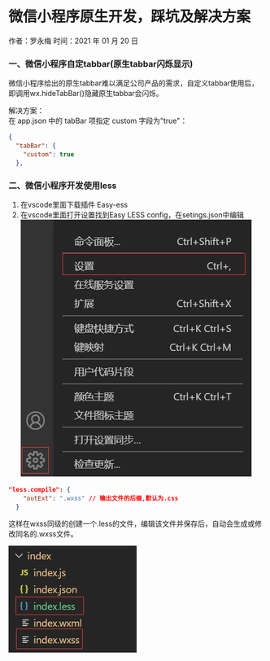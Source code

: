 # 微信小程序原生开发，踩坑及解决方案

作者：罗永梅
时间：2021 年 01 月 20 日

### 一、微信小程序自定tabbar(原生tabbar闪烁显示)
微信小程序给出的原生tabbar难以满足公司产品的需求，自定义tabbar使用后，即调用wx.hideTabBar()隐藏原生tabbar会闪烁。

解决方案：  
在 app.json 中的 tabBar 项指定 custom 字段为"true"：  
```json
{
  "tabBar": {
    "custom": true
  },
```

### 二、微信小程序开发使用less
1. 在vscode里面下载插件 Easy-ess
2. 在vscode里面打开设置找到Easy LESS config，在setings.json中编辑  
![Image text](images/wxss-2.jpg)

```json
"less.compile": {
    "outExt": ".wxss" // 输出文件的后缀,默认为.css
  }
```
这样在wxss同级的创建一个.less的文件，编辑该文件并保存后，自动会生成或修改同名的.wxss文件。  

![Image text](images/wxss-1.jpg)